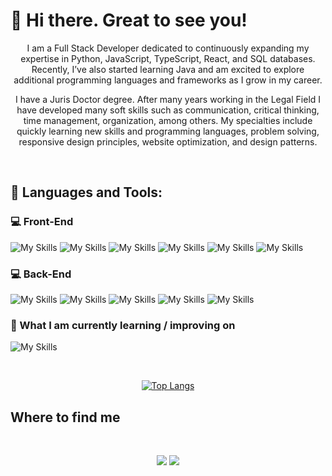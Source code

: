 # 👋 Hi there. Great to see you!

<div align="center">
  
I am a Full Stack Developer dedicated to continuously expanding my expertise in Python, JavaScript, TypeScript, React, and SQL databases. Recently, I’ve also started learning Java and am excited to explore additional programming languages and frameworks as I grow in my career.

I have a Juris Doctor degree. After many years working in the Legal Field I have developed many soft skills such as communication, critical thinking, time management, organization, among others. My specialties include quickly learning new skills and programming languages, problem solving, responsive design principles, website optimization, and design patterns.

 </div>
</a>

<br />

<h2>
🚀 Languages and Tools:
</h2>

<h3>
 💻 Front-End
</h3>

![My Skills](https://img.shields.io/badge/React-20232A?style=for-the-badge&logo=react&logoColor=61DAFB)
![My Skills](https://img.shields.io/badge/TypeScript-007ACC?style=for-the-badge&logo=typescript&logoColor=white)
![My Skills](https://img.shields.io/badge/JavaScript-323330?style=for-the-badge&logo=javascript&logoColor=F7DF1E)
![My Skills](https://img.shields.io/badge/CSS3-1572B6?style=for-the-badge&logo=css3&logoColor=white)
![My Skills](https://img.shields.io/badge/Redux-593D88?style=for-the-badge&logo=redux&logoColor=white)
![My Skills](https://img.shields.io/badge/Jest-C21325?style=for-the-badge&logo=jest&logoColor=white)

 <h3>
 💻 Back-End
</h3>

![My Skills](https://img.shields.io/badge/Python-FFD43B?style=for-the-badge&logo=python&logoColor=blue)
![My Skills](https://img.shields.io/badge/Node%20js-339933?style=for-the-badge&logo=nodedotjs&logoColor=white)
![My Skills](https://img.shields.io/badge/TypeScript-007ACC?style=for-the-badge&logo=typescript&logoColor=white)
![My Skills](https://img.shields.io/badge/Docker-2CA5E0?style=for-the-badge&logo=docker&logoColor=white)
![My Skills](https://img.shields.io/badge/MySQL-005C84?style=for-the-badge&logo=mysql&logoColor=white)


<h3>
  🌱 What I am currently learning / improving on
</h3>

![My Skills](https://img.shields.io/badge/Java-ED8B00?style=for-the-badge&logo=openjdk&logoColor=white)

<br />

<div align="center">

[![Top Langs](https://github-readme-stats.vercel.app/api/top-langs/?username=raissavillela&layout=donut-vertical)](https://github.com/raissavillela/github-readme-stats)

</div>

<h2>
  Where to find me
</h2>
<br />
<div id="header" align="center">
 
  <a href="https://www.linkedin.com/in/raissa-villela/" target="_blank"><img src="https://img.shields.io/badge/-LinkedIn-%230077B5?style=for-the-badge&logo=linkedin&logoColor=white" target="_blank"></a> 
  <a href = "mailto:raissavillela@gmail.com"><img src="https://img.shields.io/badge/-Gmail-%23333?style=for-the-badge&logo=gmail&logoColor=white" target="_blank"></a>

</div>
